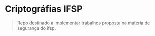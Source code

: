# Criptográfias IFSP
> Repo destinado a implementar trabalhos proposta na máteria de segurança do ifsp.
